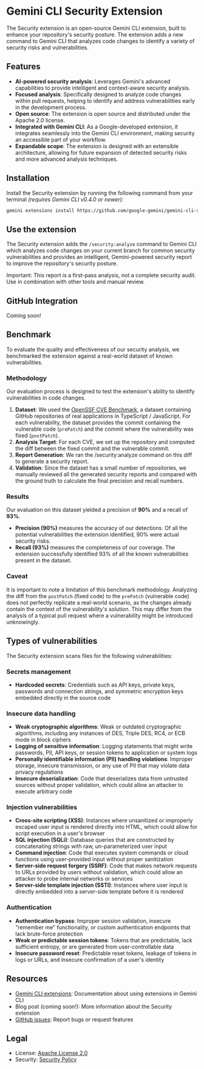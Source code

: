 # Gemini CLI Security Extension

The Security extension is an open-source Gemini CLI extension, built to enhance your repository's security posture. The extension adds a new command to Gemini CLI that analyzes code changes to identify a variety of security risks and vulnerabilities.

## Features

- **AI-powered security analysis**: Leverages Gemini's advanced capabilities to provide intelligent and context-aware security analysis.
- **Focused analysis**: Specifically designed to analyze code changes within pull requests, helping to identify and address vulnerabilities early in the development process.
- **Open source**: The extension is open source and distributed under the Apache 2.0 license.
- **Integrated with Gemini CLI**: As a Google-developed extension, it integrates seamlessly into the Gemini CLI environment, making security an accessible part of your workflow.
- **Expandable scope**: The extension is designed with an extensible architecture, allowing for future expansion of detected security risks and more advanced analysis techniques.

## Installation

Install the Security extension by running the following command from your terminal *(requires Gemini CLI v0.4.0 or newer)*:

```bash
gemini extensions install https://github.com/google-gemini/gemini-cli-security
```

## Use the extension

The Security extension adds the `/security:analyze` command to Gemini CLI which analyzes code changes on your current branch for common security vulnerabilities and provides an intelligent, Gemini-powered security report to improve the repository's security posture.

Important: This report is a first-pass analysis, not a complete security audit. Use in combination with other tools and manual review.

## GitHub Integration

Coming soon!

## Benchmark

To evaluate the quality and effectiveness of our security analysis, we benchmarked the extension against a real-world dataset of known vulnerabilities.

### Methodology

Our evaluation process is designed to test the extension's ability to identify vulnerabilities in code changes.

1. **Dataset**: We used the [OpenSSF CVE Benchmark](https://github.com/ossf-cve-benchmark/ossf-cve-benchmark), a dataset containing GitHub repositories of real applications in TypeScript / JavaScript. For each vulnerability, the dataset provides the commit containing the vulnerable code (`prePatch`) and the commit where the vulnerability was fixed (`postPatch`).  
2. **Analysis Target**: For each CVE, we set up the repository and computed the diff between the fixed commit and the vulnerable commit.  
3. **Report Generation**: We ran the /security:analyze command on this diff to generate a security report.  
4. **Validation**: Since the dataset has a small number of repositories, we manually reviewed all the generated security reports and compared with the ground truth to calculate the final precision and recall numbers.

### Results

Our evaluation on this dataset yielded a precision of **90%** and a recall of **93%**.

* **Precision (90%)** measures the accuracy of our detections. Of all the potential vulnerabilities the extension identified, 90% were actual security risks.  
* **Recall (93%)** measures the completeness of our coverage. The extension successfully identified 93% of all the known vulnerabilities present in the dataset.

### Caveat

It is important to note a limitation of this benchmark methodology. Analyzing the diff from the `postPatch` (fixed code) to the `prePatch` (vulnerable code) does not perfectly replicate a real-world scenario, as the changes already contain the context of the vulnerability's solution. This may differ from the analysis of a typical pull request where a vulnerability might be introduced unknowingly.

## Types of vulnerabilities

The Security extension scans files for the following vulnerabilities:

### Secrets management

- **Hardcoded secrets**: Credentials such as API keys, private keys, passwords and connection strings, and symmetric encryption keys embedded directly in the source code

### Insecure data handling

- **Weak cryptographic algorithms**: Weak or outdated cryptographic algorithms, including any instances of DES, Triple DES, RC4, or ECB mode in block ciphers
- **Logging of sensitive information**: Logging statements that might write passwords, PII, API keys, or session tokens to application or system logs
- **Personally identifiable information (PII) handling violations**: Improper storage, insecure transmission, or any use of PII that may violate data privacy regulations
- **Insecure deserialization**: Code that deserializes data from untrusted sources without proper validation, which could allow an attacker to execute arbitrary code

### Injection vulnerabilities

- **Cross-site scripting (XSS)**: Instances where unsanitized or improperly escaped user input is rendered directly into HTML, which could allow for script execution in a user's browser
- **SQL injection (SQLi)**: Database queries that are constructed by concatenating strings with raw, un-parameterized user input
- **Command injection**: Code that executes system commands or cloud functions using user-provided input without proper sanitization
- **Server-side request forgery (SSRF)**: Code that makes network requests to URLs provided by users without validation, which could allow an attacker to probe internal networks or services
- **Server-side template injection (SSTI)**:  Instances where user input is directly embedded into a server-side template before it is rendered

### Authentication

- **Authentication bypass**: Improper session validation, insecure "remember me" functionality, or custom authentication endpoints that lack brute-force protection
- **Weak or predictable session tokens**: Tokens that are predictable, lack sufficient entropy, or are generated from user-controllable data
- **Insecure password reset**: Predictable reset tokens, leakage of tokens in logs or URLs, and insecure confirmation of a user's identity

## Resources

- [Gemini CLI extensions](https://github.com/google-gemini/gemini-cli/blob/main/docs/extension.md): Documentation about using extensions in Gemini CLI
- Blog post (coming soon!): More information about the Security extension
- [GitHub issues](https://github.com/google-gemini/gemini-cli-security/issues): Report bugs or request features

## Legal

- License: [Apache License 2.0](https://github.com/google-gemini/gemini-cli-security/blob/main/LICENSE)
- Security: [Security Policy](https://github.com/google-gemini/gemini-cli-security/blob/main/SECURITY.md)
